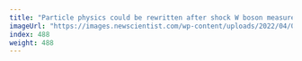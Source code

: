 ```yaml
---
title: "Particle physics could be rewritten after shock W boson measurement"
imageUrl: "https://images.newscientist.com/wp-content/uploads/2022/04/07143511/SEI_97419882.jpg?width=600"
index: 488
weight: 488
---
```

